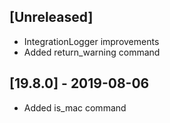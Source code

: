 ## [Unreleased]
  - IntegrationLogger improvements
  - Added return_warning command


## [19.8.0] - 2019-08-06
  - Added is_mac command

